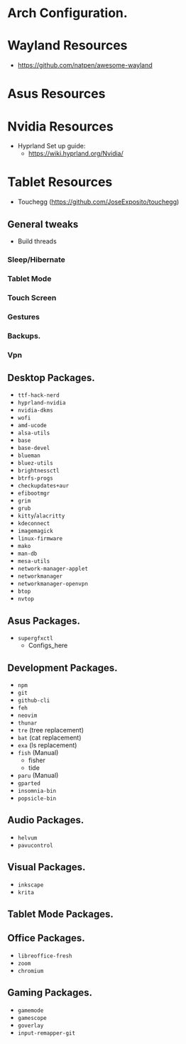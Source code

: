 # Arch Configuration.
# Wayland Resources
- https://github.com/natpen/awesome-wayland
# Asus Resources
# Nvidia Resources
- Hyprland Set up guide:
    - https://wiki.hyprland.org/Nvidia/
# Tablet Resources
- Touchegg (https://github.com/JoseExposito/touchegg)
## General tweaks
- Build threads
### Sleep/Hibernate
### Tablet Mode
### Touch Screen
### Gestures
### Backups.
### Vpn
## Desktop Packages.
- `ttf-hack-nerd`
- `hyprland-nvidia`
- `nvidia-dkms`
- `wofi`
- `amd-ucode`
- `alsa-utils`
- `base`
- `base-devel`
- `blueman`
- `bluez-utils`
- `brightnessctl`
- `btrfs-progs`
- `checkupdates+aur`
- `efibootmgr`
- `grim` 
- `grub`
- `kitty`/`alacritty`
- `kdeconnect`
- `imagemagick`
- `linux-firmware`
- `mako`
- `man-db`
- `mesa-utils`
- `network-manager-applet`
- `networkmanager`
- `networkmanager-openvpn`
- `btop`
- `nvtop`
## Asus Packages.
- `supergfxctl`
    - Configs_here 
## Development Packages.
- `npm`
- `git`
- `github-cli`
- `feh`
- `neovim` 
- `thunar`
- `tre` (tree replacement)
- `bat` (cat replacement)
- `exa` (ls replacement)
- `fish` (Manual)
    - fisher
    - tide
- `paru` (Manual)
- `gparted`
- `insomnia-bin`
- `popsicle-bin`
## Audio Packages.
- `helvum`
- `pavucontrol`
## Visual Packages.
- `inkscape`
- `krita`
## Tablet Mode Packages.
## Office Packages.
- `libreoffice-fresh`
- `zoom`
- `chromium`
## Gaming Packages.
- `gamemode`
- `gamescope`
- `goverlay`
- `input-remapper-git`
